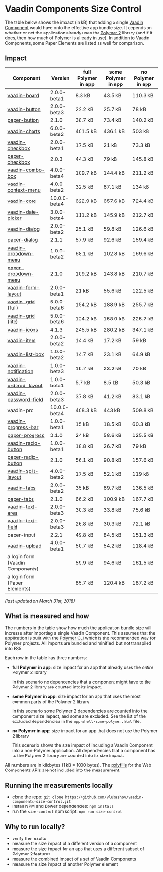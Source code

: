 # Vaadin Components Size Control

The table below shows the impact (in kB) that adding a single [Vaadin Component](https://vaadin.com/components) would have onto the effective app bundle size. It depends on whether or not the application already uses the [Polymer 2](https://www.polymer-project.org/) library (and if it does, then how much of Polymer is already in use). In addition to Vaadin Components, some Paper Elements are listed as well for comparison.

## Impact

| Component                        | Version      | full Polymer in app | some Polymer in app | no Polymer in app |
| -------------------------------- | ------------ | ------------------- | ------------------- | ----------------- |
| [vaadin-board][09]               | 2.0.0-beta1  | 8.8 kB              | 43.5 kB             | 110.3 kB          |
| [vaadin-button][10]              | 2.0.0-beta3  | 22.2 kB             | 25.7 kB             | 78 kB             |
| [paper-button][01]               | 2.1.0        | 38.7 kB             | 73.4 kB             | 140.2 kB          |
| [vaadin-charts][11]              | 6.0.0-beta2  | 401.5 kB            | 436.1 kB            | 503 kB            |
| [vaadin-checkbox][12]            | 2.0.0-beta1  | 17.5 kB             | 21 kB               | 73.3 kB           |
| [paper-checkbox][02]             | 2.0.3        | 44.3 kB             | 79 kB               | 145.8 kB          |
| [vaadin-combo-box][13]           | 4.0.0-beta4  | 109.7 kB            | 144.4 kB            | 211.2 kB          |
| [vaadin-context-menu][14]        | 4.0.0-beta2  | 32.5 kB             | 67.1 kB             | 134 kB            |
| [vaadin-core][15]                | 10.0.0-beta4 | 622.9 kB            | 657.6 kB            | 724.4 kB          |
| [vaadin-date-picker][16]         | 3.0.0-beta4  | 111.2 kB            | 145.9 kB            | 212.7 kB          |
| [vaadin-dialog][17]              | 2.0.0-beta2  | 25.1 kB             | 59.8 kB             | 126.6 kB          |
| [paper-dialog][03]               | 2.1.1        | 57.9 kB             | 92.6 kB             | 159.4 kB          |
| [vaadin-dropdown-menu][18]       | 1.0.0-beta2  | 68.1 kB             | 102.8 kB            | 169.6 kB          |
| [paper-dropdown-menu][04]        | 2.1.0        | 109.2 kB            | 143.8 kB            | 210.7 kB          |
| [vaadin-form-layout][19]         | 2.0.0-beta1  | 21 kB               | 55.6 kB             | 122.5 kB          |
| [vaadin-grid][20] (full)         | 5.0.0-beta6  | 154.2 kB            | 188.9 kB            | 255.7 kB          |
| [vaadin-grid][20] (lite)         | 5.0.0-beta6  | 124.2 kB            | 158.9 kB            | 225.7 kB          |
| [vaadin-icons][21]               | 4.1.3        | 245.5 kB            | 280.2 kB            | 347.1 kB          |
| [vaadin-item][22]                | 2.0.0-beta2  | 14.4 kB             | 17.2 kB             | 59 kB             |
| [vaadin-list-box][23]            | 1.0.0-beta2  | 14.7 kB             | 23.1 kB             | 64.9 kB           |
| [vaadin-notification][24]        | 1.0.0-beta3  | 19.7 kB             | 23.2 kB             | 70 kB             |
| [vaadin-ordered-layout][25]      | 1.0.0-beta1  | 5.7 kB              | 8.5 kB              | 50.3 kB           |
| [vaadin-password-field][26]      | 2.0.0-beta3  | 37.8 kB             | 41.2 kB             | 83.1 kB           |
| vaadin-pro                       | 10.0.0-beta4 | 408.3 kB            | 443 kB              | 509.8 kB          |
| [vaadin-progress-bar][28]        | 1.0.0-beta1  | 15 kB               | 18.5 kB             | 60.3 kB           |
| [paper-progress][06]             | 2.1.0        | 24 kB               | 58.6 kB             | 125.5 kB          |
| [vaadin-radio-button][29]        | 1.0.0-beta1  | 18.8 kB             | 26.7 kB             | 79 kB             |
| [paper-radio-button][07]         | 2.1.0        | 56.1 kB             | 90.8 kB             | 157.6 kB          |
| [vaadin-split-layout][30]        | 4.0.0-beta2  | 17.5 kB             | 52.1 kB             | 119 kB            |
| [vaadin-tabs][31]                | 2.0.0-beta2  | 35 kB               | 69.7 kB             | 136.5 kB          |
| [paper-tabs][08]                 | 2.1.0        | 66.2 kB             | 100.9 kB            | 167.7 kB          |
| [vaadin-text-area][32]           | 2.0.0-beta3  | 30.3 kB             | 33.8 kB             | 75.6 kB           |
| [vaadin-text-field][33]          | 2.0.0-beta3  | 26.8 kB             | 30.3 kB             | 72.1 kB           |
| [paper-input][05]                | 2.2.1        | 49.8 kB             | 84.5 kB             | 151.3 kB          |
| [vaadin-upload][34]              | 4.0.0-beta1  | 50.7 kB             | 54.2 kB             | 118.4 kB          |
| a login form (Vaadin Components) |              | 59.9 kB             | 94.6 kB             | 161.5 kB          |
| a login form (Paper Elements)    |              | 85.7 kB             | 120.4 kB            | 187.2 kB          |

[01]: https://github.com/PolymerElements/paper-button.git "see the <paper-button> repo on GitHub"
[02]: https://github.com/PolymerElements/paper-checkbox.git "see the <paper-checkbox> repo on GitHub"
[03]: https://github.com/PolymerElements/paper-dialog.git "see the <paper-dialog> repo on GitHub"
[04]: https://github.com/PolymerElements/paper-dropdown-menu.git "see the <paper-dropdown-menu> repo on GitHub"
[05]: https://github.com/PolymerElements/paper-input.git "see the <paper-input> repo on GitHub"
[06]: https://github.com/PolymerElements/paper-progress.git "see the <paper-progress> repo on GitHub"
[07]: https://github.com/PolymerElements/paper-radio-button.git "see the <paper-radio-button> repo on GitHub"
[08]: https://github.com/PolymerElements/paper-tabs.git "see the <paper-tabs> repo on GitHub"
[09]: https://github.com/vaadin/vaadin-board.git "see the <vaadin-board> repo on GitHub"
[10]: https://github.com/vaadin/vaadin-button.git "see the <vaadin-button> repo on GitHub"
[11]: https://github.com/vaadin/vaadin-charts.git "see the <vaadin-charts> repo on GitHub"
[12]: https://github.com/vaadin/vaadin-checkbox.git "see the <vaadin-checkbox> repo on GitHub"
[13]: https://github.com/vaadin/vaadin-combo-box.git "see the <vaadin-combo-box> repo on GitHub"
[14]: https://github.com/vaadin/vaadin-context-menu.git "see the <vaadin-context-menu> repo on GitHub"
[15]: https://github.com/vaadin/vaadin-core.git "see the <vaadin-core> repo on GitHub"
[16]: https://github.com/vaadin/vaadin-date-picker.git "see the <vaadin-date-picker> repo on GitHub"
[17]: https://github.com/vaadin/vaadin-dialog.git "see the <vaadin-dialog> repo on GitHub"
[18]: https://github.com/vaadin/vaadin-dropdown-menu.git "see the <vaadin-dropdown-menu> repo on GitHub"
[19]: https://github.com/vaadin/vaadin-form-layout.git "see the <vaadin-form-layout> repo on GitHub"
[20]: https://github.com/vaadin/vaadin-grid.git "see the <vaadin-grid> repo on GitHub"
[21]: https://github.com/vaadin/vaadin-icons.git "see the <vaadin-icons> repo on GitHub"
[22]: https://github.com/vaadin/vaadin-item.git "see the <vaadin-item> repo on GitHub"
[23]: https://github.com/vaadin/vaadin-list-box.git "see the <vaadin-list-box> repo on GitHub"
[24]: https://github.com/vaadin/vaadin-notification.git "see the <vaadin-notification> repo on GitHub"
[25]: https://github.com/vaadin/vaadin-ordered-layout.git "see the <vaadin-ordered-layout> repo on GitHub"
[26]: https://github.com/vaadin/vaadin-text-field.git "see the <vaadin-password-field> repo on GitHub"
[28]: https://github.com/vaadin/vaadin-progress-bar.git "see the <vaadin-progress-bar> repo on GitHub"
[29]: https://github.com/vaadin/vaadin-radio-button.git "see the <vaadin-radio-button> repo on GitHub"
[30]: https://github.com/vaadin/vaadin-split-layout.git "see the <vaadin-split-layout> repo on GitHub"
[31]: https://github.com/vaadin/vaadin-tabs.git "see the <vaadin-tabs> repo on GitHub"
[32]: https://github.com/vaadin/vaadin-text-field.git "see the <vaadin-text-area> repo on GitHub"
[33]: https://github.com/vaadin/vaadin-text-field.git "see the <vaadin-text-field> repo on GitHub"
[34]: https://github.com/vaadin/vaadin-upload.git "see the <vaadin-upload> repo on GitHub"

_(last updated on March 31st, 2018)_

## What is measured and how

The numbers in the table show how much the application bundle size will increase after importing a single Vaadin Component. This assumes that the application is built with the [Polymer CLI](https://www.polymer-project.org/2.0/docs/tools/polymer-cli) which is the recommended way for Polymer projects. All imports are bundled and minified, but not transpiled into ES5.

Each row in the table has three numbers:

* **full Polymer in app**: size impact for an app that already uses the _entire_ Polymer 2 library

  In this scenario no dependencies that a component might have to the Polymer 2 library are counted into its impact.

* **some Polymer in app**: size impact for an app that uses the most common parts of the Polymer 2 library

  In this scenario some Polymer 2 dependencies are counted into the component size impact, and some are excluded. See the list of the excluded dependencies in the `app-shell-some-polymer.html` file.

* **no Polymer in app**: size impact for an app that does not use the Polymer 2 library

  This scenario shows the size impact of including a Vaadin Component into a non-Polymer application. All dependencies that a component has to the Polymer 2 library are counted into its size impact.

All numbers are in kilobytes (1 kB = 1000 bytes). The [polyfills](https://github.com/webcomponents/webcomponentsjs) for the Web Components APIs are not included into the measurement.

## Running the measurements locally

* clone the repo: `git clone https://github.com/vlukashov/vaadin-components-size-control.git`
* install NPM and Bower dependencies: `npm install`
* run the `size-control` npm script: `npm run size-control`

## Why to run locally?

* verify the results
* measure the size impact of a different version of a component
* measure the size impact for an app that uses a different subset of Polymer 2 features
* measure the combined impact of a set of Vaadin Components
* measure the size impact of another Polymer element
